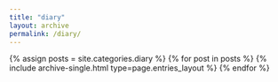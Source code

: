 ```yaml
---
title: "diary"
layout: archive
permalink: /diary/
---
```



{% assign posts = site.categories.diary %}
{% for post in posts %} {% include archive-single.html type=page.entries_layout %} {% endfor %}
